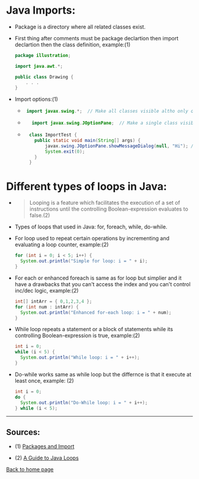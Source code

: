 # **Java Imports:**

- Package is a directory where all related classes exist.

- First thing after comments must be package declartion then import declartion then the class definition, example:(1)

  ```java
  package illustration;

  import java.awt.*;

  public class Drawing {
      . . .
  }
  ```

- Import options:(1)

  - ```java
     import javax.swing.*;  // Make all classes visible altho only one is used.
    ```

  - ```java
       import javax.swing.JOptionPane;  // Make a single class visible.
    ```

  - ```java
      class ImportTest {
        public static void main(String[] args) {
            javax.swing.JOptionPane.showMessageDialog(null, "Hi"); // without import
            System.exit(0);
        }
      }
    ```

# **Different types of loops in Java:**

- > Looping is a feature which facilitates the execution of a set of instructions until the controlling Boolean-expression evaluates to false.(2)

- Types of loops that used in Java: for, foreach, while, do-while.

- For loop used to repeat certain operations by incrementing and evaluating a loop counter, example:(2)

  ```java
  for (int i = 0; i < 5; i++) {
    System.out.println("Simple for loop: i = " + i);
  }
  ```

- For each or enhanced foreach is same as for loop but simplier and it have a drawbacks that you can't access the index and you can't control inc/dec logic, example:(2)

  ```java
  int[] intArr = { 0,1,2,3,4 };
  for (int num : intArr) {
    System.out.println("Enhanced for-each loop: i = " + num);
  }
  ```

- While loop repeats a statement or a block of statements while its controlling Boolean-expression is true, example:(2)

  ```java
  int i = 0;
  while (i < 5) {
    System.out.println("While loop: i = " + i++);
  }
  ```

- Do-while works same as while loop but the differnce is that it execute at least once, example: (2)

  ```java
  int i = 0;
  do {
    System.out.println("Do-While loop: i = " + i++);
  } while (i < 5);
  ```

---

## Sources:

- (1) [Packages and Import](https://perso.ensta-paris.fr/~diam/java/online/notes-java/language/10basics/import.html)

- (2) [A Guide to Java Loops](https://www.baeldung.com/java-loops)

[Back to home page](../README.md)
